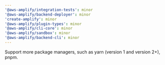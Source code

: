 ```yaml
---
'@aws-amplify/integration-tests': minor
'@aws-amplify/backend-deployer': minor
'create-amplify': minor
'@aws-amplify/plugin-types': minor
'@aws-amplify/cli-core': minor
'@aws-amplify/sandbox': minor
'@aws-amplify/backend-cli': minor
---
```


Support more package managers, such as yarn (version 1 and version 2+), pnpm.
